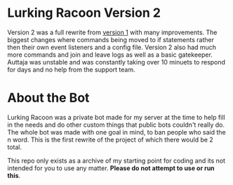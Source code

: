 # Lurking Racoon Version 2

Version 2 was a full rewrite from [version 1](https://github.com/Gideon-foxo/Lurking-Racoon-version-1) with many improvements. The biggest changes where commands being moved to if statements rather then their own event listeners and a config file. Version  2 also had much more commands and join and leave logs as well as a basic gatekeeper. Auttaja was unstable and was constantly taking over 10 minuets  to respond for days and no help from the support team.

# About the Bot

Lurking Racoon was a private bot made for my server at the time to help fill in the needs and do other custom things that public bots couldn't really do. The whole bot was made with one goal in mind, to ban people who said the n word. This is the first rewrite  of the project of which there would be 2 total.

This repo only exists as a archive of my starting point for coding and its not intended for you to use any matter. **Please do not attempt to use or run this**.
